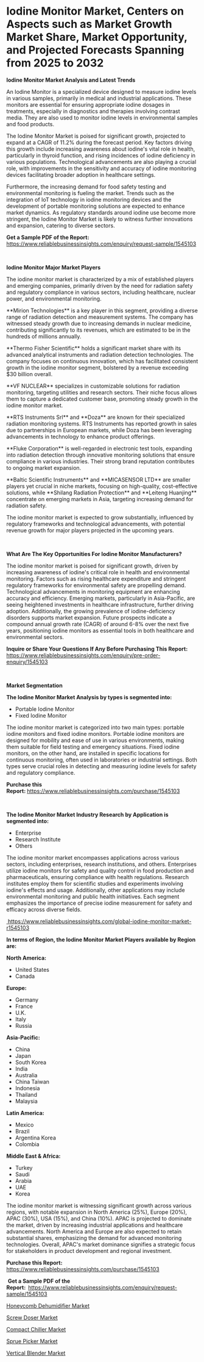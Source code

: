 <p><h1>Iodine Monitor Market, Centers on Aspects such as Market Growth Market Share, Market Opportunity, and Projected Forecasts Spanning from 2025 to 2032</h1></p><p><strong>Iodine Monitor Market Analysis and Latest Trends</strong></p>
<p><p>An Iodine Monitor is a specialized device designed to measure iodine levels in various samples, primarily in medical and industrial applications. These monitors are essential for ensuring appropriate iodine dosages in treatments, especially in diagnostics and therapies involving contrast media. They are also used to monitor iodine levels in environmental samples and food products.</p><p>The Iodine Monitor Market is poised for significant growth, projected to expand at a CAGR of 11.2% during the forecast period. Key factors driving this growth include increasing awareness about iodine's vital role in health, particularly in thyroid function, and rising incidences of iodine deficiency in various populations. Technological advancements are also playing a crucial role, with improvements in the sensitivity and accuracy of iodine monitoring devices facilitating broader adoption in healthcare settings.</p><p>Furthermore, the increasing demand for food safety testing and environmental monitoring is fueling the market. Trends such as the integration of IoT technology in iodine monitoring devices and the development of portable monitoring solutions are expected to enhance market dynamics. As regulatory standards around iodine use become more stringent, the Iodine Monitor Market is likely to witness further innovations and expansion, catering to diverse sectors.</p></p>
<p><strong>Get a Sample PDF of the Report:&nbsp;</strong> <a href="https://www.reliablebusinessinsights.com/enquiry/request-sample/1545103?utm_campaign=1113&utm_medium=2&utm_source=Github&utm_content=ia&utm_term=17022025&utm_id=iodine-monitor">https://www.reliablebusinessinsights.com/enquiry/request-sample/1545103</a></p>
<p>&nbsp;</p>
<p><strong>Iodine Monitor Major Market Players</strong></p>
<p><p>The iodine monitor market is characterized by a mix of established players and emerging companies, primarily driven by the need for radiation safety and regulatory compliance in various sectors, including healthcare, nuclear power, and environmental monitoring.</p><p>**Mirion Technologies** is a key player in this segment, providing a diverse range of radiation detection and measurement systems. The company has witnessed steady growth due to increasing demands in nuclear medicine, contributing significantly to its revenues, which are estimated to be in the hundreds of millions annually.</p><p>**Thermo Fisher Scientific** holds a significant market share with its advanced analytical instruments and radiation detection technologies. The company focuses on continuous innovation, which has facilitated consistent growth in the iodine monitor segment, bolstered by a revenue exceeding $30 billion overall.</p><p>**VF NUCLEAR** specializes in customizable solutions for radiation monitoring, targeting utilities and research sectors. Their niche focus allows them to capture a dedicated customer base, promoting steady growth in the iodine monitor market. </p><p>**RTS Instruments Srl** and **Doza** are known for their specialized radiation monitoring systems. RTS Instruments has reported growth in sales due to partnerships in European markets, while Doza has been leveraging advancements in technology to enhance product offerings. </p><p>**Fluke Corporation** is well-regarded in electronic test tools, expanding into radiation detection through innovative monitoring solutions that ensure compliance in various industries. Their strong brand reputation contributes to ongoing market expansion.</p><p>**Baltic Scientific Instruments** and **MICASENSOR LTD** are smaller players yet crucial in niche markets, focusing on high-quality, cost-effective solutions, while **Shilang Radiation Protection** and **Leiteng Huanjing** concentrate on emerging markets in Asia, targeting increasing demand for radiation safety.</p><p>The iodine monitor market is expected to grow substantially, influenced by regulatory frameworks and technological advancements, with potential revenue growth for major players projected in the upcoming years.</p></p>
<p>&nbsp;</p>
<p><strong>What Are The Key Opportunities For Iodine Monitor Manufacturers?</strong></p>
<p><p>The iodine monitor market is poised for significant growth, driven by increasing awareness of iodine's critical role in health and environmental monitoring. Factors such as rising healthcare expenditure and stringent regulatory frameworks for environmental safety are propelling demand. Technological advancements in monitoring equipment are enhancing accuracy and efficiency. Emerging markets, particularly in Asia-Pacific, are seeing heightened investments in healthcare infrastructure, further driving adoption. Additionally, the growing prevalence of iodine-deficiency disorders supports market expansion. Future prospects indicate a compound annual growth rate (CAGR) of around 6-8% over the next five years, positioning iodine monitors as essential tools in both healthcare and environmental sectors.</p></p>
<p><strong>Inquire or Share Your Questions If Any Before Purchasing This Report:</strong> <a href="https://www.reliablebusinessinsights.com/enquiry/pre-order-enquiry/1545103?utm_campaign=1113&utm_medium=2&utm_source=Github&utm_content=ia&utm_term=17022025&utm_id=iodine-monitor">https://www.reliablebusinessinsights.com/enquiry/pre-order-enquiry/1545103</a></p>
<p>&nbsp;</p>
<p><strong>Market Segmentation</strong></p>
<p><strong>The Iodine Monitor Market Analysis by types is segmented into:</strong></p>
<p><ul><li>Portable Iodine Monitor</li><li>Fixed Iodine Monitor</li></ul></p>
<p><p>The iodine monitor market is categorized into two main types: portable iodine monitors and fixed iodine monitors. Portable iodine monitors are designed for mobility and ease of use in various environments, making them suitable for field testing and emergency situations. Fixed iodine monitors, on the other hand, are installed in specific locations for continuous monitoring, often used in laboratories or industrial settings. Both types serve crucial roles in detecting and measuring iodine levels for safety and regulatory compliance.</p></p>
<p><strong>Purchase this Report:&nbsp;</strong><a href="https://www.reliablebusinessinsights.com/purchase/1545103?utm_campaign=1113&utm_medium=2&utm_source=Github&utm_content=ia&utm_term=17022025&utm_id=iodine-monitor">https://www.reliablebusinessinsights.com/purchase/1545103</a></p>
<p>&nbsp;</p>
<p><strong>The Iodine Monitor Market Industry Research by Application is segmented into:</strong></p>
<p><ul><li>Enterprise</li><li>Research Institute</li><li>Others</li></ul></p>
<p><p>The iodine monitor market encompasses applications across various sectors, including enterprises, research institutions, and others. Enterprises utilize iodine monitors for safety and quality control in food production and pharmaceuticals, ensuring compliance with health regulations. Research institutes employ them for scientific studies and experiments involving iodine's effects and usage. Additionally, other applications may include environmental monitoring and public health initiatives. Each segment emphasizes the importance of precise iodine measurement for safety and efficacy across diverse fields.</p></p>
<p><a href="https://www.reliablebusinessinsights.com/global-iodine-monitor-market-r1545103?utm_campaign=1113&utm_medium=2&utm_source=Github&utm_content=ia&utm_term=17022025&utm_id=iodine-monitor">&nbsp;https://www.reliablebusinessinsights.com/global-iodine-monitor-market-r1545103</a></p>
<p><strong>In terms of Region, the Iodine Monitor Market Players available by Region are:</strong></p>
<p>
    <p> <strong> North America: </strong>
        <ul>
            <li>United States</li>
            <li>Canada</li>
        </ul>
        </p> 
    <p> <strong> Europe: </strong>
        <ul>
            <li>Germany</li>
            <li>France</li>
            <li>U.K.</li>
            <li>Italy</li>
            <li>Russia</li>
        </ul>
        </p> 
    <p> <strong> Asia-Pacific: </strong>
        <ul>
            <li>China</li>
            <li>Japan</li>
            <li>South Korea</li>
            <li>India</li>
            <li>Australia</li>
            <li>China Taiwan</li>
            <li>Indonesia</li>
            <li>Thailand</li>
            <li>Malaysia</li>
        </ul>
        </p> 
    <p> <strong> Latin America: </strong>
        <ul>
            <li>Mexico</li>
            <li>Brazil</li>
            <li>Argentina Korea</li>
            <li>Colombia</li>
        </ul>
        </p> 
    <p> <strong> Middle East & Africa: </strong>
        <ul>
            <li>Turkey</li>
            <li>Saudi</li>
            <li>Arabia</li>
            <li>UAE</li>
            <li>Korea</li>
        </ul>
    </p>
    </p>
<p><p>The iodine monitor market is witnessing significant growth across various regions, with notable expansion in North America (25%), Europe (20%), APAC (30%), USA (15%), and China (10%). APAC is projected to dominate the market, driven by increasing industrial applications and healthcare advancements. North America and Europe are also expected to retain substantial shares, emphasizing the demand for advanced monitoring technologies. Overall, APAC's market dominance signifies a strategic focus for stakeholders in product development and regional investment.</p></p>
<p><strong>Purchase this Report: </strong><a href="https://www.reliablebusinessinsights.com/purchase/1545103?utm_campaign=1113&utm_medium=2&utm_source=Github&utm_content=ia&utm_term=17022025&utm_id=iodine-monitor">https://www.reliablebusinessinsights.com/purchase/1545103</a></p>
<p>&nbsp;<strong>Get a Sample PDF of the Report:&nbsp;&nbsp;</strong><a href="https://www.reliablebusinessinsights.com/enquiry/request-sample/1545103?utm_campaign=1113&utm_medium=2&utm_source=Github&utm_content=ia&utm_term=17022025&utm_id=iodine-monitor">https://www.reliablebusinessinsights.com/enquiry/request-sample/1545103</a></p>
<p><strong></strong></p>
<p><p><a href="https://github.com/carylgrinko/Market-Research-Report-List-1/blob/main/honeycomb-dehumidifier-market.md?utm_campaign=1113&utm_medium=2&utm_source=Github&utm_content=ia&utm_term=17022025&utm_id=iodine-monitor">Honeycomb Dehumidifier Market</a></p><p><a href="https://github.com/lizonbochil23/Market-Research-Report-List-1/blob/main/screw-doser-market.md?utm_campaign=1113&utm_medium=2&utm_source=Github&utm_content=ia&utm_term=17022025&utm_id=iodine-monitor">Screw Doser Market</a></p><p><a href="https://github.com/guinoopandam/Market-Research-Report-List-1/blob/main/compact-chiller-market.md?utm_campaign=1113&utm_medium=2&utm_source=Github&utm_content=ia&utm_term=17022025&utm_id=iodine-monitor">Compact Chiller Market</a></p><p><a href="https://github.com/leyesamilej/Market-Research-Report-List-1/blob/main/sprue-picker-market.md?utm_campaign=1113&utm_medium=2&utm_source=Github&utm_content=ia&utm_term=17022025&utm_id=iodine-monitor">Sprue Picker Market</a></p><p><a href="https://github.com/ziogaskangui96/Market-Research-Report-List-1/blob/main/vertical-blender-market.md?utm_campaign=1113&utm_medium=2&utm_source=Github&utm_content=ia&utm_term=17022025&utm_id=iodine-monitor">Vertical Blender Market</a></p></p>